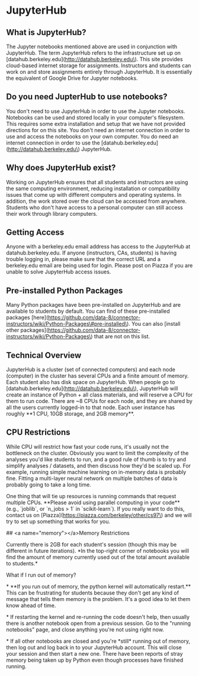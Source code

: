 # JupyterHub

## What is JupyterHub?

 The Jupyter notebooks mentioned above are used in conjunction with JupyterHub. The term JupyterHub refers to the infrastructure set up on \[datahub.berkeley.edu\]\(http://datahub.berkeley.edu\). This site provides cloud-based internet storage for assignments. Instructors and students can work on and store assignments entirely through JupyterHub. It is essentially the equivalent of Google Drive for Jupyter notebooks.

## Do you need JupterHub to use notebooks?

You don't need to use JupyterHub in order to use the Jupyter notebooks. Notebooks can be used and stored locally in your computer's filesystem. This requires some extra installation and setup that we have not provided directions for on this site. You don't need an internet connection in order to use and access the notebooks on your own computer. You do need an internet connection in order to use the \[datahub.berkeley.edu\]\(http://datahub.berkeley.edu\) JupyterHub.

## Why does JupyterHub exist?

Working on JupyterHub ensures that all students and instructors are using the same computing environment, reducing installation or compatibility issues that come up with different computers and operating systems. In addition, the work stored over the cloud can be accessed from anywhere. Students who don't have access to a personal computer can still access their work through library computers.

## Getting Access

Anyone with a berkeley.edu email address has access to the JupyterHub at datahub.berkeley.edu. If anyone \(instructors, CAs, students\) is having trouble logging in, please make sure that the correct URL and a berkeley.edu email are being used for login. Please post on Piazza if you are unable to solve JupyterHub access issues.

## Pre-installed Python Packages

Many Python packages have been pre-installed on JupyterHub and are available to students by default. You can find of these pre-installed packages \[here\]\(https://github.com/data-8/connector-instructors/wiki/Python-Packages\#pre-installed\). You can also \[install other packages\]\(https://github.com/data-8/connector-instructors/wiki/Python-Packages\) that are not on this list.

## Technical Overview

JupyterHub is a cluster \(set of connected computers\) and each node \(computer\) in the cluster has several CPUs and a finite amount of memory. Each student also has disk space on JupyterHub. When people go to \[datahub.berkeley.edu\]\(http://datahub.berkeley.edu\), JupyterHub will create an instance of Python + all class materials, and will reserve a CPU for them to run code. There are ~8 CPUs for each node, and they are shared by all the users currently logged-in to that node. Each user instance has roughly \*\*1 CPU, 10GB storage, and 2GB memory\*\*.



## CPU Restrictions

While CPU will restrict how fast your code runs, it's usually not the bottleneck on the cluster. Obviously you want to limit the complexity of the analyses you'd like students to run, and a good rule of thumb is to try and simplify analyses / datasets, and then discuss how they'd be scaled up. For example, running simple machine learning on in-memory data is probably fine. Fitting a multi-layer neural network on multiple batches of data is probably going to take a long time.



One thing that will tie up resources is running commands that request multiple CPUs. \*\*Please avoid using parallel computing in your code\*\* \(e.g., \`joblib\`, or \`n\_jobs &gt; 1\` in \`scikit-learn\`\). If you really want to do this, contact us on \[Piazza\]\(https://piazza.com/berkeley/other/cs97\) and we will try to set up something that works for you.



\#\# &lt;a name="memory"&gt;&lt;/a&gt;Memory Restrictions



Currently there is 2GB for each student's session \(though this may be different in future iterations\). \*In the top-right  corner of notebooks you will find the amount of memory currently used out of the total amount available to students.\*



What if I run out of memory?



\* \*\*If you run out of memory, the python kernel will automatically restart.\*\* This can be frustrating for students because they don't get any kind of message that tells them memory is the problem. It's a good idea to let them know ahead of time.

\* If restarting the kernel and re-running the code doesn't help, then usually there is another notebook open from a previous session. Go to the "running notebooks" page, and close anything you're not using right now.

\* If all other notebooks are closed and you're \*still\* running out of memory, then log out and log back in to your JupyterHub account. This will close your session and then start a new one. There have been reports of stray memory being taken up by Python even though processes have finished running.



